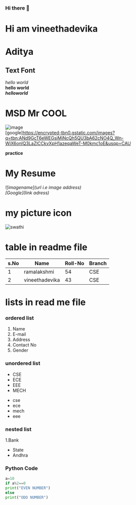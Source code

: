 ### Hi there 👋
# Hi am vineethadevika
# Aditya
## Text Font
*hello world*<br>
**hello world**<br>
***helloworld***
# MSD Mr COOL
![image](https://user-images.githubusercontent.com/94819823/142843074-43e1d0cf-24e0-4c0e-a1a2-bd9a66daa393.png)<br>
[google]https://encrypted-tbn0.gstatic.com/images?q=tbn:ANd9GcT6eWEGsiMiNcQh5QU3bA62cNO4Q_Wn-WiX6onlQ3LaZlCCkvXpH1azeqaWeT-M0kmc1oE&usqp=CAU

 **practice**
# My Resume
*![imagename](url i.e image address)*<br>
*[Google](link adress)*
# my picture icon
![swathi](https://encrypted-tbn0.gstatic.com/images?q=tbn:ANd9GcQMy_O1YoleFR0F3oR3SI_EDK5dIHerDoLAZQ&usqp=CAU)
# table in readme file
|s.No|Name|Roll-No|Branch|
|----|----|-------|------|
|1|ramalakshmi|54|CSE|
|2|vineethadevika|43|CSE|
# lists in read me file
### ordered list
1. Name
2. E-mail
3. Address
4. Contact No
5. Gender
### unordered list
- CSE
- ECE
- EEE
- MECH
* cse
* ece
* mech
* eee
### nested list
1.Bank 
  - State
  - Andhra

<!--
**ramalakshmi143/ramalakshmi143** is a ✨ _special_ ✨ repository because its `README.md` (this file) appears on your GitHub profile.

Here are some ideas to get you started:

- 🔭 I’m currently working on ...
- 🌱 I’m currently learning ...
- 👯 I’m looking to collaborate on ...
- 🤔 I’m looking for help with ...
- 💬 Ask me about ...
- 📫 How to reach me: ...
- 😄 Pronouns: ...
- ⚡ Fun fact: ...
-->



### Python Code

```python Code
a=10
if a%2==0
print("EVEN NUMBER")
else
print("ODD NUMBER")
```
